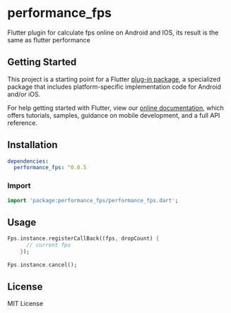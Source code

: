 # performance_fps

Flutter plugin for calculate fps online on Android and IOS,
  its result is the same as flutter performance

## Getting Started

This project is a starting point for a Flutter
[plug-in package](https://flutter.dev/developing-packages/),
a specialized package that includes platform-specific implementation code for
Android and/or iOS.

For help getting started with Flutter, view our 
[online documentation](https://flutter.dev/docs), which offers tutorials, 
samples, guidance on mobile development, and a full API reference.

## Installation
```yaml
dependencies:
  performance_fps: ^0.0.5
```

### Import

```dart
import 'package:performance_fps/performance_fps.dart';
```

## Usage
```dart
Fps.instance.registerCallBack((fps, dropCount) {
      // current fps
    });
    
Fps.instance.cancel();
```

## License

MIT License
